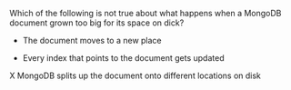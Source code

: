 Which of the following is not true about what happens when a MongoDB document grown too big for its space on dick?

- The document moves to a new place

- Every index that points to the document gets updated

X MongoDB splits up the document onto different locations on disk